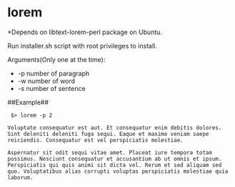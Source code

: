 lorem
=====


*Depends on libtext-lorem-perl package on Ubuntu.

Run installer.sh script with root privileges to install.


Arguments(Only one at the time):

* -p number of paragraph
* -w number of word
* -s number of sentence

##Example##

<pre><code> $> lorem -p 2

Voluptate consequatur est aut. Et consequatur enim debitis dolores. Sint deleniti deleniti fuga sequi. Eaque et maxime veniam saepe reiciendis. Consequatur est vel perspiciatis molestiae.

Aspernatur sit odit sequi vitae amet. Placeat iure tempora totam possimus. Nesciunt consequatur et accusantium ab ut omnis et ipsum. Perspiciatis qui quis animi sit dicta vel. Rerum et sed aliquam sed quo. Voluptatibus alias corrupti voluptas perspiciatis molestiae quia laborum.
</code></pre>

